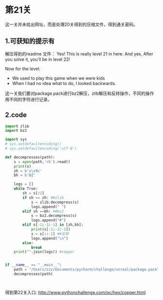 # 第21关

这一关并未给出网址，而是处理20关得到的压缩文件，得到通关密码。

## 1.可获知的提示有

解压得到的readme 文件：
Yes! This is really level 21 in here. 
And yes, After you solve it, you'll be in level 22!

Now for the level:

* We used to play this game when we were kids
* When I had no idea what to do, I looked backwards.


这一关我们要对package.pack进行bz2解压，zlib解压和反转操作，不同的操作用不同的字符进行记录。

## 2.code
```python
import zlib
import bz2

import sys
# sys.setdefaultencoding()
# sys.setdefaultencoding('utf-8')

def decompresses(path):
    s = open(path,'rb').read()
    print(s)
    zh = b'x\x9c'
    bh = b'BZ'

    logs = []
    while True:
        sh = s[:2]
        if sh == zh: ##zlib
            s = zlib.decompress(s)
            logs.append(" ")
        elif sh ==bh: ##bz2
            s = bz2.decompress(s)
            logs.append("#")
        elif s[-1:-3:-1] in [zh,bh]:
            print(s[-1:-3:-1])
            s = s[::-1] ##反转
            logs.append("\n")
        else:
            break
    print("".join(logs)) #copper


if __name__ == "__main__":
    path = "/Users/zzz/Documents/pycharm/challenge/unreal/package.pack"
    decompresses(path)




```
得到第22关入口: http://www.pythonchallenge.com/pc/hex/copper.html







